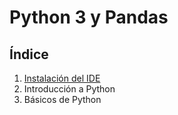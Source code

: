 # Python 3 y Pandas

## Índice

1. [Instalación del IDE](1.InstalacionDelIDE.md)
1. Introducción a Python
1. Básicos de Python


